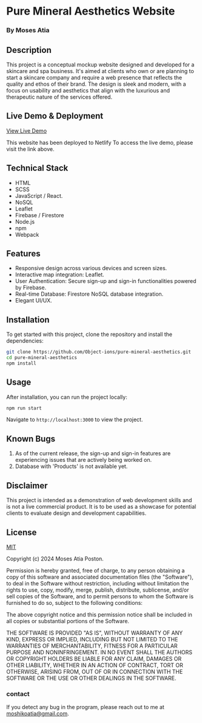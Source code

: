 # Pure Mineral Aesthetics Website

### By Moses Atia

## Description

This project is a conceptual mockup website designed and developed for a skincare and spa business. It's aimed at clients who own or are planning to start a skincare company and require a web presence that reflects the quality and ethos of their brand. The design is sleek and modern, with a focus on usability and aesthetics that align with the luxurious and therapeutic nature of the services offered.

## Live Demo & Deployment

[View Live Demo](https://pure-mineral.netlify.app/)

This website has been deployed to Netlify
To access the live demo, please visit the link above.

## Technical Stack

- HTML
- SCSS
- JavaScript / React.
- NoSQL
- Leaflet
- Firebase / Firestore
- Node.js
- npm
- Webpack

## Features

- Responsive design across various devices and screen sizes.
- Interactive map integration: Leaflet.
- User Authentication: Secure sign-up and sign-in functionalities powered by Firebase.
- Real-time Database: Firestore NoSQL database integration.
- Elegant UI/UX.

## Installation

To get started with this project, clone the repository and install the dependencies:

```bash
git clone https://github.com/Object-ions/pure-mineral-aesthetics.git
cd pure-mineral-aesthetics
npm install
```

## Usage

After installation, you can run the project locally:

```bash
npm run start
```

Navigate to `http://localhost:3000` to view the project.

## Known Bugs

1. As of the current release, the sign-up and sign-in features are experiencing issues that are actively being worked on.
2. Database with 'Products' is not available yet.

## Disclaimer

This project is intended as a demonstration of web development skills and is not a live commercial product. It is to be used as a showcase for potential clients to evaluate design and development capabilities.

## License

[MIT](https://choosealicense.com/licenses/mit/)

Copyright (c) 2024 Moses Atia Poston.

Permission is hereby granted, free of charge, to any person obtaining a copy of this software and associated documentation files (the "Software"), to deal in the Software without restriction, including without limitation the rights to use, copy, modify, merge, publish, distribute, sublicense, and/or sell copies of the Software, and to permit persons to whom the Software is furnished to do so, subject to the following conditions:

The above copyright notice and this permission notice shall be included in all copies or substantial portions of the Software.

THE SOFTWARE IS PROVIDED "AS IS", WITHOUT WARRANTY OF ANY KIND, EXPRESS OR IMPLIED, INCLUDING BUT NOT LIMITED TO THE WARRANTIES OF MERCHANTABILITY, FITNESS FOR A PARTICULAR PURPOSE AND NONINFRINGEMENT. IN NO EVENT SHALL THE AUTHORS OR COPYRIGHT HOLDERS BE LIABLE FOR ANY CLAIM, DAMAGES OR OTHER LIABILITY, WHETHER IN AN ACTION OF CONTRACT, TORT OR OTHERWISE, ARISING FROM, OUT OF OR IN CONNECTION WITH THE SOFTWARE OR THE USE OR OTHER DEALINGS IN THE SOFTWARE.

### contact

If you detect any bug in the program, please reach out to me at [moshikoatia@gmail.com](mailto:moshikoatia@gmail.com).

